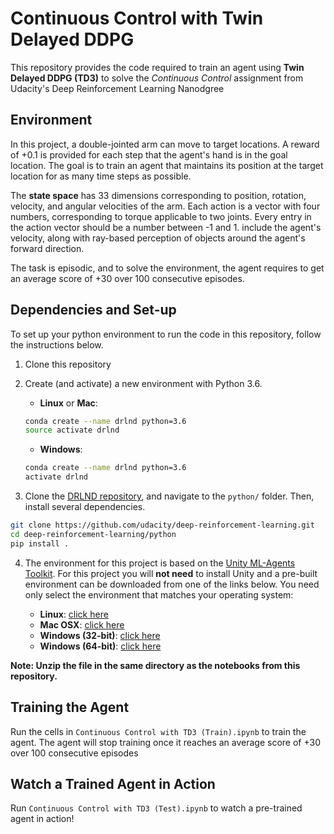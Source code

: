 # Continuous Control with Twin Delayed DDPG

This repository provides the code required to train an agent using **Twin Delayed DDPG (TD3)** to solve the _Continuous Control_ assignment from Udacity's Deep Reinforcement Learning Nanodgree

## Environment

In this project, a double-jointed arm can move to target locations. A reward of +0.1 is provided for each step that the agent's hand is in the goal location. The goal is to train an agent that maintains its position at the target location for as many time steps as possible. 

The __state space__ has 33 dimensions corresponding to position, rotation, velocity, and angular velocities of the arm. Each action is a vector with four numbers, corresponding to torque applicable to two joints. Every entry in the action vector should be a number between -1 and 1. include the agent's velocity, along with ray-based perception of objects around the agent's forward direction. 

The task is episodic, and to solve the environment, the agent requires to get an average score of +30 over 100 consecutive episodes.

## Dependencies and Set-up

To set up your python environment to run the code in this repository, follow the instructions below.

1. Clone this repository

2. Create (and activate) a new environment with Python 3.6.

	- __Linux__ or __Mac__: 
	```bash
	conda create --name drlnd python=3.6
	source activate drlnd
	```
	- __Windows__: 
	```bash
	conda create --name drlnd python=3.6 
	activate drlnd
	```
  
 3. Clone the [DRLND repository](https://github.com/udacity/deep-reinforcement-learning), and navigate to the `python/` folder.  Then, install several dependencies.
```bash
git clone https://github.com/udacity/deep-reinforcement-learning.git
cd deep-reinforcement-learning/python
pip install .
```

 4. The environment for this project is based on the [Unity ML-Agents Toolkit](https://github.com/Unity-Technologies/ml-agents). For this project you will __not need__ to install Unity and a pre-built environment can be downloaded from one of the links below. You need only select the environment that matches your operating system:

	- __Linux__: [click here](https://s3-us-west-1.amazonaws.com/udacity-drlnd/P2/Reacher/one_agent/Reacher_Linux.zip)
	- __Mac OSX__: [click here](https://s3-us-west-1.amazonaws.com/udacity-drlnd/P2/Reacher/Reacher.app.zip)
	- __Windows (32-bit)__: [click here](https://s3-us-west-1.amazonaws.com/udacity-drlnd/P2/Reacher/Reacher_Windows_x86.zip)
	- __Windows (64-bit)__: [click here](https://s3-us-west-1.amazonaws.com/udacity-drlnd/P2/Reacher/Reacher_Windows_x86_64.zip)

__Note: Unzip the file in the same directory as the notebooks from this repository.__


## Training the Agent

Run the cells in `Continuous Control with TD3 (Train).ipynb` to train the agent. The agent will stop training once it reaches an average score of +30 over 100 consecutive episodes

## Watch a Trained Agent in Action

Run `Continuous Control with TD3 (Test).ipynb` to watch a pre-trained agent in action!



